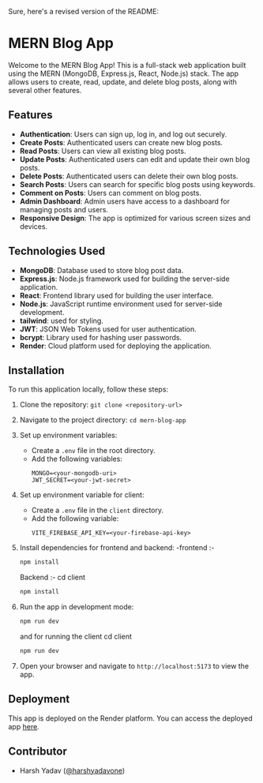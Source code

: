 Sure, here's a revised version of the README:

# MERN Blog App

Welcome to the MERN Blog App! This is a full-stack web application built using the MERN (MongoDB, Express.js, React, Node.js) stack. The app allows users to create, read, update, and delete blog posts, along with several other features.

## Features

- **Authentication**: Users can sign up, log in, and log out securely.
- **Create Posts**: Authenticated users can create new blog posts.
- **Read Posts**: Users can view all existing blog posts.
- **Update Posts**: Authenticated users can edit and update their own blog posts.
- **Delete Posts**: Authenticated users can delete their own blog posts.
- **Search Posts**: Users can search for specific blog posts using keywords.
- **Comment on Posts**: Users can comment on blog posts.
- **Admin Dashboard**: Admin users have access to a dashboard for managing posts and users.
- **Responsive Design**: The app is optimized for various screen sizes and devices.

## Technologies Used

- **MongoDB**: Database used to store blog post data.
- **Express.js**: Node.js framework used for building the server-side application.
- **React**: Frontend library used for building the user interface.
- **Node.js**: JavaScript runtime environment used for server-side development.
- **tailwind**: used for styling.
- **JWT**: JSON Web Tokens used for user authentication.
- **bcrypt**: Library used for hashing user passwords.
- **Render**: Cloud platform used for deploying the application.

## Installation

To run this application locally, follow these steps:

1. Clone the repository: `git clone <repository-url>`
2. Navigate to the project directory: `cd mern-blog-app`
3. Set up environment variables:
   - Create a `.env` file in the root directory.
   - Add the following variables:
     ```
     MONGO=<your-mongodb-uri>
     JWT_SECRET=<your-jwt-secret>
     ```
4. Set up environment variable for client:
   - Create a `.env` file in the `client` directory.
   - Add the following variable:
     ```
     VITE_FIREBASE_API_KEY=<your-firebase-api-key>
     ```
5. Install dependencies for frontend and backend:
   -frontend :-
    ```bash
   npm install
   ```
   Backend :-
   cd client
   ```bash
   npm install
   ```
    
7. Run the app in development mode:
   ```bash
   npm run dev
   ```
   and for running the client
   cd client
   ```bash
   npm run dev
   ```

8. Open your browser and navigate to `http://localhost:5173` to view the app.

## Deployment

This app is deployed on the Render platform. You can access the deployed app [here](https://mern-blog-s3eo.onrender.com/).

## Contributor

- Harsh Yadav ([@harshyadavone](https://github.com/harshyadavone))
